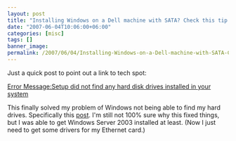 ```yaml
---
layout: post
title: "Installing Windows on a Dell machine with SATA? Check this tip..."
date: "2007-06-04T10:06:00+06:00"
categories: [misc]
tags: []
banner_image: 
permalink: /2007/06/04/Installing-Windows-on-a-Dell-machine-with-SATA-Check-this-tip
---
```


Just a quick post to point out a link to tech spot:

<a href="http://www.techspot.com/vb/topic18329.html">Error Message:Setup did not find any hard disk drives installed in your system</a>

This finally solved my problem of Windows not being able to find my hard drives. Specifically this <a href="http://www.techspot.com/vb/post146731-3.html">post</a>.  I'm still not 100% sure why this fixed things, but I was able to get Windows Server 2003 installed at least. (Now I just need to get some drivers for my Ethernet card.)